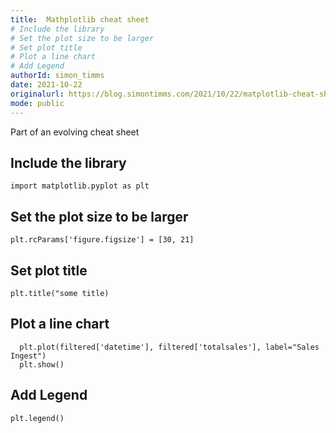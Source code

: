 ```yaml
---
title:  Mathplotlib cheat sheet
# Include the library 
# Set the plot size to be larger
# Set plot title
# Plot a line chart 
# Add Legend
authorId: simon_timms
date: 2021-10-22
originalurl: https://blog.simontimms.com/2021/10/22/matplotlib-cheat-sheet
mode: public
---
```




Part of an evolving cheat sheet

## Include the library 

```
import matplotlib.pyplot as plt
```

## Set the plot size to be larger

```
plt.rcParams['figure.figsize'] = [30, 21]
```

## Set plot title

```
plt.title("some title)
```

## Plot a line chart 

```
  plt.plot(filtered['datetime'], filtered['totalsales'], label="Sales Ingest")
  plt.show()
```

## Add Legend

```
plt.legend()
```
